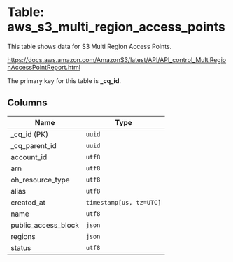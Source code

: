 # Table: aws_s3_multi_region_access_points

This table shows data for S3 Multi Region Access Points.

https://docs.aws.amazon.com/AmazonS3/latest/API/API_control_MultiRegionAccessPointReport.html

The primary key for this table is **_cq_id**.

## Columns

| Name          | Type          |
| ------------- | ------------- |
|_cq_id (PK)|`uuid`|
|_cq_parent_id|`uuid`|
|account_id|`utf8`|
|arn|`utf8`|
|oh_resource_type|`utf8`|
|alias|`utf8`|
|created_at|`timestamp[us, tz=UTC]`|
|name|`utf8`|
|public_access_block|`json`|
|regions|`json`|
|status|`utf8`|